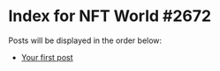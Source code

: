 # Index for NFT World #2672
Posts will be displayed in the order below:

- [Your first post](./001-first.md)

